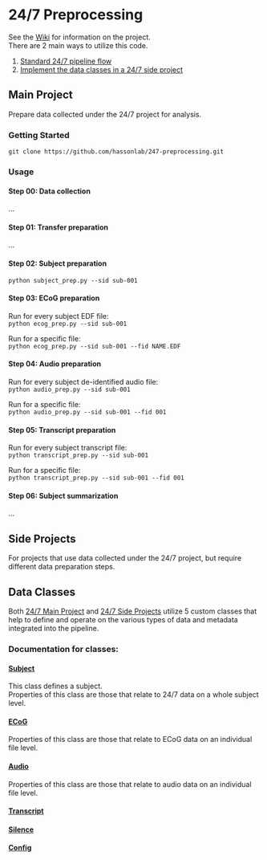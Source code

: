 # 24/7 Preprocessing
See the [Wiki](../../wiki) for information on the project.\
There are 2 main ways to utilize this code.
1. [Standard 24/7 pipeline flow](#main-project)
2. [Implement the data classes in a 24/7 side project](#side-projects)

## Main Project
Prepare data collected under the 24/7 project for analysis.

### Getting Started
`git clone https://github.com/hassonlab/247-preprocessing.git`
### Usage
#### Step 00: Data collection
...
#### Step 01: Transfer preparation
...
#### Step 02: Subject preparation
` python subject_prep.py --sid sub-001 `
#### Step 03: ECoG preparation
Run for every subject EDF file:\
` python ecog_prep.py --sid sub-001 `

Run for a specific file:\
` python ecog_prep.py --sid sub-001 --fid NAME.EDF `
#### Step 04: Audio preparation
Run for every subject de-identified audio file:\
` python audio_prep.py --sid sub-001 `

Run for a specific file:\
` python audio_prep.py --sid sub-001 --fid 001 `
#### Step 05: Transcript preparation
Run for every subject transcript file:\
` python transcript_prep.py --sid sub-001 `

Run for a specific file:\
` python transcript_prep.py --sid sub-001 --fid 001 `
#### Step 06: Subject summarization
...

## Side Projects
For projects that use data collected under the 24/7 project, but require different data preparation steps.

## Data Classes 
Both [24/7 Main Project](#main-project) and [24/7 Side Projects](#side-projects) utilize 5 custom classes that help to define and operate on the various types of data and metadata integrated into the pipeline.

### Documentation for classes:
#### [Subject](markdowns/subject.md)
This class defines a subject.\
Properties of this class are those that relate to 24/7 data on a whole subject level.
#### [ECoG](markdowns/ecog.md)
Properties of this class are those that relate to ECoG data on an individual file level.
#### [Audio](markdowns/audio.md) 
Properties of this class are those that relate to audio data on an individual file level.
#### [Transcript](markdowns/transcript.md) 
#### [Silence](markdowns/silence.md) 
#### [Config](markdowns/config.md) 
